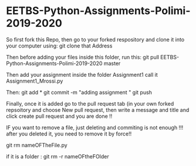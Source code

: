 # EETBS-Python-Assignments-Polimi-2019-2020

So first fork this Repo, then go to your forked respository and clone it into your computer using:
git clone that Address

Then before adding your files inside this folder, run this:
git pull EETBS-Python-Assignments-Polimi-2019-2020 master 

Then add your assignment inside the folder Assignment1 call it Assignment1_Mrossi.py

Then:
git add *
git commit -m "adding assignment "
git push

Finally,  once it is added go to the pull request tab (in your own forked repsoitory and choose New pull request, then write a message and title and click create pull request and you are done !!


IF you want to remove a file, just deleting and commiting is not enough !!!
after you deleted it, you need to remove it by force!!

git rm nameOFTheFile.py

if it is a folder :
git rm -r nameOFtheFOlder
